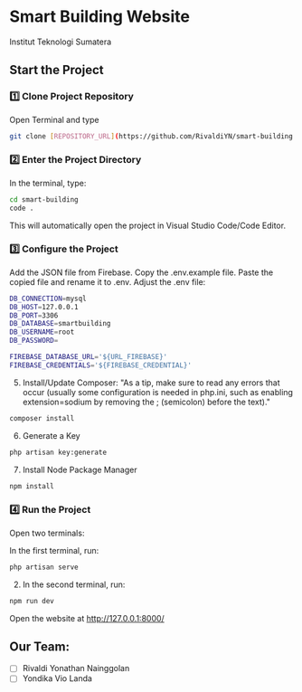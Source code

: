 # Smart Building Website

Institut Teknologi Sumatera

## Start the Project

### 1️⃣ Clone Project Repository

Open Terminal and type

```bash
git clone [REPOSITORY_URL](https://github.com/RivaldiYN/smart-building.git)
```

### 2️⃣ Enter the Project Directory

In the terminal, type:

```bash
cd smart-building
code .
```

This will automatically open the project in Visual Studio Code/Code Editor.

### 3️⃣ Configure the Project

Add the JSON file from Firebase.
Copy the .env.example file.
Paste the copied file and rename it to .env.
Adjust the .env file:

```bash
DB_CONNECTION=mysql
DB_HOST=127.0.0.1
DB_PORT=3306
DB_DATABASE=smartbuilding
DB_USERNAME=root
DB_PASSWORD=
```

```bash
FIREBASE_DATABASE_URL='${URL_FIREBASE}'
FIREBASE_CREDENTIALS='${FIREBASE_CREDENTIAL}'
```

5. Install/Update Composer:
   "As a tip, make sure to read any errors that occur (usually some configuration is needed in php.ini, such as enabling extension=sodium by removing the ; (semicolon) before the text)."

```bash
composer install
```

6. Generate a Key

```bash
php artisan key:generate
```

7. Install Node Package Manager

```bash
npm install
```

### 4️⃣ Run the Project

Open two terminals:

In the first terminal, run:

```bash
php artisan serve
```

2. In the second terminal, run:

```bash
npm run dev
```

Open the website at http://127.0.0.1:8000/

## Our Team:

-   [ ] Rivaldi Yonathan Nainggolan
-   [ ] Yondika Vio Landa

